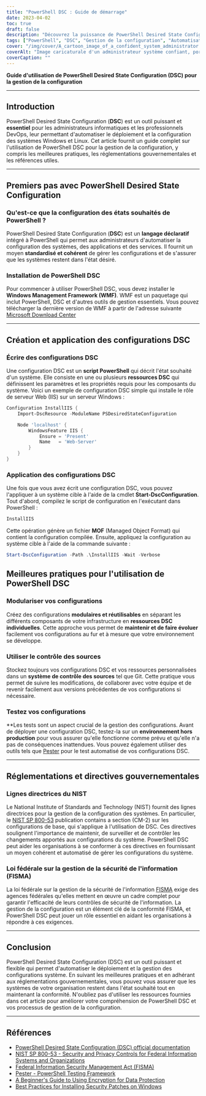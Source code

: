```yaml
---
title: "PowerShell DSC : Guide de démarrage"
date: 2023-04-02
toc: true
draft: false
description: "Découvrez la puissance de PowerShell Desired State Configuration (DSC) pour automatiser et gérer les configurations du système pour un environnement sécurisé et conforme."
tags: ["PowerShell", "DSC", "Gestion de la configuration", "Automatisation", "Fenêtres", "Administration des systèmes", "Meilleures pratiques", "Conformité", "Sécurité", "Infrastructure", "DevOps", "Configuration du serveur", "Essais", "Git", "Contrôle à la source", "Réglementation gouvernementale", "NIST", "CEI", "Dérive de la configuration", "Ressources personnalisées"]
cover: "/img/cover/A_cartoon_image_of_a_confident_system_administrator.png"
coverAlt: "Image caricaturale d'un administrateur système confiant, portant une cape de super-héros, debout à côté d'un rack de serveurs bien organisé, tenant un script DSC PowerShell dans une main et un bouclier avec le logo Windows dans l'autre, protégeant les serveurs contre les dérives de configuration et les menaces de sécurité."
coverCaption: ""
---
```


**Guide d'utilisation de PowerShell Desired State Configuration (DSC) pour la gestion de la configuration**

______

## Introduction

PowerShell Desired State Configuration (**DSC**) est un outil puissant et **essentiel** pour les administrateurs informatiques et les professionnels DevOps, leur permettant d'automatiser le déploiement et la configuration des systèmes Windows et Linux. Cet article fournit un guide complet sur l'utilisation de PowerShell DSC pour la gestion de la configuration, y compris les meilleures pratiques, les réglementations gouvernementales et les références utiles.

______

## Premiers pas avec PowerShell Desired State Configuration

### Qu'est-ce que la configuration des états souhaités de PowerShell ?

PowerShell Desired State Configuration (**DSC**) est un **langage déclaratif** intégré à PowerShell qui permet aux administrateurs d'automatiser la configuration des systèmes, des applications et des services. Il fournit un moyen **standardisé et cohérent** de gérer les configurations et de s'assurer que les systèmes restent dans l'état désiré.

### Installation de PowerShell DSC

Pour commencer à utiliser PowerShell DSC, vous devez installer le **Windows Management Framework (WMF)**. WMF est un paquetage qui inclut PowerShell, DSC et d'autres outils de gestion essentiels. Vous pouvez télécharger la dernière version de WMF à partir de l'adresse suivante [Microsoft Download Center](https://www.microsoft.com/en-us/download/details.aspx?id=54616)

______

## Création et application des configurations DSC

### Écrire des configurations DSC

Une configuration DSC est un **script PowerShell** qui décrit l'état souhaité d'un système. Elle consiste en une ou plusieurs **ressources DSC** qui définissent les paramètres et les propriétés requis pour les composants du système. Voici un exemple de configuration DSC simple qui installe le rôle de serveur Web (IIS) sur un serveur Windows :

```powershell
Configuration InstallIIS {
    Import-DscResource -ModuleName PSDesiredStateConfiguration

    Node 'localhost' {
        WindowsFeature IIS {
            Ensure = 'Present'
            Name   = 'Web-Server'
        }
    }
}
```
### Application des configurations DSC
Une fois que vous avez écrit une configuration DSC, vous pouvez l'appliquer à un système cible à l'aide de la cmdlet **Start-DscConfiguration**. Tout d'abord, compilez le script de configuration en l'exécutant dans PowerShell :

```powershell
InstallIIS
```

Cette opération génère un fichier **MOF** (Managed Object Format) qui contient la configuration compilée. Ensuite, appliquez la configuration au système cible à l'aide de la commande suivante :

```powershell
Start-DscConfiguration -Path .\InstallIIS -Wait -Verbose
```

## Meilleures pratiques pour l'utilisation de PowerShell DSC

### Modulariser vos configurations

Créez des configurations **modulaires et réutilisables** en séparant les différents composants de votre infrastructure en **ressources DSC individuelles**. Cette approche vous permet de **maintenir et de faire évoluer** facilement vos configurations au fur et à mesure que votre environnement se développe.

### Utiliser le contrôle des sources

Stockez toujours vos configurations DSC et vos ressources personnalisées dans un **système de contrôle des sources** tel que Git. Cette pratique vous permet de suivre les modifications, de collaborer avec votre équipe et de revenir facilement aux versions précédentes de vos configurations si nécessaire.

### Testez vos configurations

**Les tests sont un aspect crucial de la gestion des configurations. Avant de déployer une configuration DSC, testez-la sur un **environnement hors production** pour vous assurer qu'elle fonctionne comme prévu et qu'elle n'a pas de conséquences inattendues. Vous pouvez également utiliser des outils tels que [Pester](https://github.com/pester/Pester) pour le test automatisé de vos configurations DSC.

______

## Réglementations et directives gouvernementales

### Lignes directrices du NIST

Le National Institute of Standards and Technology (NIST) fournit des lignes directrices pour la gestion de la configuration des systèmes. En particulier, le [NIST SP 800-53](https://nvlpubs.nist.gov/nistpubs/SpecialPublications/NIST.SP.800-53r5.pdf) publication contains a section (CM-2) sur les configurations de base, qui s'applique à l'utilisation de DSC. Ces directives soulignent l'importance de maintenir, de surveiller et de contrôler les changements apportés aux configurations du système. PowerShell DSC peut aider les organisations à se conformer à ces directives en fournissant un moyen cohérent et automatisé de gérer les configurations du système.

### Loi fédérale sur la gestion de la sécurité de l'information (FISMA)

La loi fédérale sur la gestion de la sécurité de l'information [FISMA](https://www.dhs.gov/cisa/federal-information-security-modernization-act) exige des agences fédérales qu'elles mettent en œuvre un cadre complet pour garantir l'efficacité de leurs contrôles de sécurité de l'information. La gestion de la configuration est un élément clé de la conformité FISMA, et PowerShell DSC peut jouer un rôle essentiel en aidant les organisations à répondre à ces exigences.
______

## Conclusion

PowerShell Desired State Configuration (DSC) est un outil puissant et flexible qui permet d'automatiser le déploiement et la gestion des configurations système. En suivant les meilleures pratiques et en adhérant aux réglementations gouvernementales, vous pouvez vous assurer que les systèmes de votre organisation restent dans l'état souhaité tout en maintenant la conformité. N'oubliez pas d'utiliser les ressources fournies dans cet article pour améliorer votre compréhension de PowerShell DSC et vos processus de gestion de la configuration.
______

## Références

- [PowerShell Desired State Configuration (DSC) official documentation](https://learn.microsoft.com/en-us/powershell/dsc/getting-started/wingettingstarted?view=dsc-1.1)
- [NIST SP 800-53 - Security and Privacy Controls for Federal Information Systems and Organizations](https://nvlpubs.nist.gov/nistpubs/SpecialPublications/NIST.SP.800-53r5.pdf)
- [Federal Information Security Management Act (FISMA)](https://www.dhs.gov/cisa/federal-information-security-modernization-act)
- [Pester - PowerShell Testing Framework](https://github.com/pester/Pester)
- [A Beginner's Guide to Using Encryption for Data Protection](https://simeononsecurity.ch/articles/a-beginners-guide-to-using-encryption-for-data-protection/)
- [Best Practices for Installing Security Patches on Windows](https://simeononsecurity.ch/articles/best-practices-for-installing-security-patches-on-windows/)





